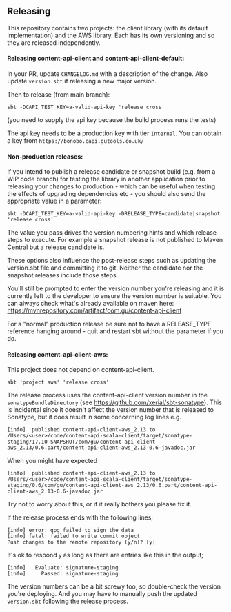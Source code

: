 ## Releasing

This repository contains two projects: the client library (with its default implementation) and the AWS library.
Each has its own versioning and so they are released independently.

#### Releasing content-api-client and content-api-client-default:
In your PR, update `CHANGELOG.md` with a description of the change. Also update `version.sbt` if releasing a new major version. 

Then to release (from main branch):
```
sbt -DCAPI_TEST_KEY=a-valid-api-key 'release cross'
```
(you need to supply the api key because the build process runs the tests)

The api key needs to be a production key with tier `Internal`. You can obtain a key from `https://bonobo.capi.gutools.co.uk/`


#### Non-production releases:
If you intend to publish a release candidate or snapshot build (e.g. from a WIP code branch) for testing the library in another application prior to releasing your changes to production - which can be useful when testing the effects of upgrading dependencies etc - you should also send the appropriate value in a parameter:
```
sbt -DCAPI_TEST_KEY=a-valid-api-key -DRELEASE_TYPE=candidate|snapshot 'release cross'
```

The value you pass drives the version numbering hints and which release steps to execute. For example a snapshot release is not published to Maven Central but a release candidate is. 

These options also influence the post-release steps such as updating the version.sbt file and committing it to git. Neither the candidate nor the snapshot releases include those steps. 

You'll still be prompted to enter the version number you're releasing and it is currently left to the developer to ensure the version number is suitable. You can always check what's already available on maven here: https://mvnrepository.com/artifact/com.gu/content-api-client   

For a "normal" production release be sure not to have a RELEASE_TYPE reference hanging around - quit and restart sbt without the parameter if you do.

#### Releasing content-api-client-aws:
This project does not depend on content-api-client.
```
sbt 'project aws' 'release cross'
```

The release process uses the content-api-client version number in the `sonatypeBundleDirectory` (see https://github.com/xerial/sbt-sonatype).  This is incidental since it doesn't affect the version number that is released to Sonatype, but it does result in some concerning log lines e.g.

```
[info] 	published content-api-client-aws_2.13 to /Users/<user>/code/content-api-scala-client/target/sonatype-staging/17.10-SNAPSHOT/com/gu/content-api-client-aws_2.13/0.6.part/content-api-client-aws_2.13-0.6-javadoc.jar
```

When you might have expected 

```
[info] 	published content-api-client-aws_2.13 to /Users/<user>/code/content-api-scala-client/target/sonatype-staging/0.6/com/gu/content-api-client-aws_2.13/0.6.part/content-api-client-aws_2.13-0.6-javadoc.jar
```

Try not to worry about this, or if it really bothers you please fix it.

If the release process ends with the following lines;
```
[info] error: gpg failed to sign the data
[info] fatal: failed to write commit object
Push changes to the remote repository (y/n)? [y] 
```

It's ok to respond `y` as long as there are entries like this in the output;
```
[info]   Evaluate: signature-staging
[info]     Passed: signature-staging
```

The version numbers can be a bit screwy too, so double-check the version you're deploying. And you may have to manually push the updated `version.sbt` following the release process.
